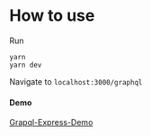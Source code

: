 # How to use
Run
```
yarn
yarn dev
```
Navigate to `localhost:3000/graphql`

#### Demo
[Grapql-Express-Demo](https://express-graphql.now.sh/graphql)

